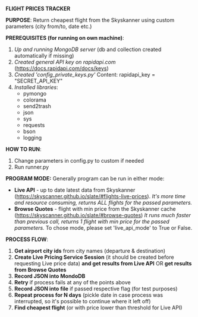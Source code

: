 **FLIGHT PRICES TRACKER**

**PURPOSE**: Return cheapest flight from the Skyskanner using custom parameters (city from/to, date etc.)

**PREREQUISITES (for running on own machine)**:
1. *Up and running MongoDB server* 
  (db and collection created automatically if missing)
2. *Created general API key on rapidapi.com* 
   (https://docs.rapidapi.com/docs/keys)
3. *Created 'config_private_keys.py'* 
   Content: rapidapi_key = "SECRET_API_KEY"
3. *Installed libraries*:
   - pymongo
   - colorama
   - send2trash
   - json
   - sys
   - requests
   - bson
   - logging

**HOW TO RUN**:
1. Change parameters in config.py to custom if needed
2. Run runner.py

**PROGRAM MODE:**
Generally program can be run in either mode:
- __Live API__ - up to date latest data from Skyskanner (https://skyscanner.github.io/slate/#flights-live-prices).
*It's more time and resource consuming, returns ALL flights for the passed parameters.*
- __Browse Quotes__ - flight with min price from the Skyskanner cache (https://skyscanner.github.io/slate/#browse-quotes)
*It runs much faster than previous call, returns 1 flight with min price for the passed parameters.*
To chose mode, please set 'live_api_mode' to True or False.

**PROCESS FLOW**:
1. __Get airport city ids__ from city names (departure & destination)
2. __Create Live Pricing Service Session__ (it should be created before requesting Live price data) 
   __and get results from Live API__ OR __get results from Browse Quotes__ 
4. __Record JSON into MondoDB__
5. __Retry__ if process fails at any of the points above
6. __Record JSON into file__ if passed respective flag (for test purposes)
7. __Repeat process for N days__ (pickle date in case process was interrupted, so it's possible to continue
   where it left off)
8. __Find cheapest flight__ (or with price lower than threshold for Live API)

